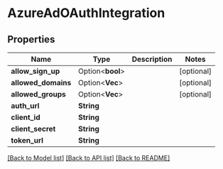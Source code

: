 # AzureAdOAuthIntegration

## Properties

Name | Type | Description | Notes
------------ | ------------- | ------------- | -------------
**allow_sign_up** | Option<**bool**> |  | [optional]
**allowed_domains** | Option<**Vec<String>**> |  | [optional]
**allowed_groups** | Option<**Vec<String>**> |  | [optional]
**auth_url** | **String** |  | 
**client_id** | **String** |  | 
**client_secret** | **String** |  | 
**token_url** | **String** |  | 

[[Back to Model list]](../README.md#documentation-for-models) [[Back to API list]](../README.md#documentation-for-api-endpoints) [[Back to README]](../README.md)


